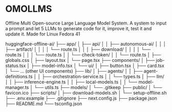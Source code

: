 # OMOLLMS
Offline Multi Open-source Large Language Model System. A system to input a prompt and let 5 LLMs to generate code for it, improve it, test it and update it. Made for Linux Fedora 41

huggingface-offline-ai/
├── app/
│   ├── api/
│   │   ├── autonomous-ai/
│   │   │   ├── artifact/
│   │   │   │   └── route.ts
│   │   │   ├── download/
│   │   │   │   └── route.ts
│   │   │   └── route.ts
│   │   └── check-token/
│   │       └── route.ts
│   ├── globals.css
│   ├── layout.tsx
│   └── page.tsx
├── components/
│   ├── job-status.tsx
│   ├── model-info.tsx
│   └── ui/
│       ├── button.tsx
│       ├── card.tsx
│       └── ... (other UI components)
├── lib/
│   ├── agents/
│   │   ├── agent-definitions.ts
│   │   ├── orchestration-service.ts
│   │   └── types.ts
│   ├── llm/
│   │   ├── inference-engine.ts
│   │   ├── local-models.ts
│   │   └── model-manager.ts
│   └── utils.ts
├── models/
│   └── .gitkeep
├── public/
│   └── favicon.ico
├── scripts/
│   ├── download-models.sh
│   └── setup-offline.sh
├── .env.example
├── .gitignore
├── next.config.js
├── package.json
├── README.md
└── tsconfig.json
